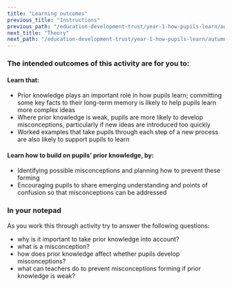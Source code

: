 ```yaml
---
title: "Learning outcomes"
previous_title: "Instructions"
previous_path: "/education-development-trust/year-1-how-pupils-learn/autumn-week-4-ect-instructions"
next_title: "Theory"
next_path: "/education-development-trust/year-1-how-pupils-learn/autumn-week-4-ect-theory"
---
```


### The intended outcomes of this activity are for you to:

#### Learn that: 
- Prior knowledge plays an important role in how pupils learn; committing some key facts to their long-term memory is likely to help pupils learn more complex ideas
- Where prior knowledge is weak, pupils are more likely to develop misconceptions, particularly if new ideas are introduced too quickly
- Worked examples that take pupils through each step of a new process are also likely to support pupils to learn
                                                   
#### Learn how to build on pupils’ prior knowledge, by:
- Identifying possible misconceptions and planning how to prevent these forming
- Encouraging pupils to share emerging understanding and points of confusion so that misconceptions can be addressed



### In your notepad
As you work this through activity try to answer the following questions:
- why is it important to take prior knowledge into account?
- what is a misconception?
- how does prior knowledge affect whether pupils develop misconceptions? 
- what can teachers do to prevent misconceptions forming if prior knowledge is weak?


